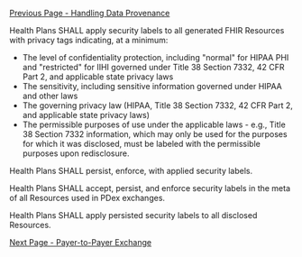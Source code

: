 [Previous Page - Handling Data Provenance](HandlingDataProvenance.html)

Health Plans SHALL apply security labels to all generated FHIR Resources with privacy tags indicating, at a minimum:
- The level of confidentiality protection, including "normal" for HIPAA PHI and "restricted" for IIHI governed under Title 38 Section 7332, 42 CFR Part 2, and applicable state privacy laws
- The sensitivity, including sensitive information governed under HIPAA and other laws
- The governing privacy law (HIPAA, Title 38 Section 7332, 42 CFR Part 2, and applicable state privacy laws)
- The permissible purposes of use under the applicable laws - e.g., Title 38 Section 7332 information, which may only be used for the purposes for which it was disclosed, must be labeled with the permissible purposes upon redisclosure.

Health Plans SHALL persist, enforce, with applied security labels.

Health Plans SHALL accept, persist, and enforce security labels in the meta of all Resources used in PDex exchanges.

Health Plans SHALL apply persisted security labels to all disclosed Resources.

[Next Page - Payer-to-Payer Exchange](PayerToPayerExchange.html)

